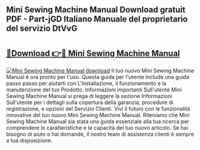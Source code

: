 ## Mini Sewing Machine Manual Download gratuit PDF - Part-jGD Italiano Manuale del proprietario del servizio DtVvG

# <h2><a href="http://dfe2ajj.blite.top/?on=Mini+Sewing+Machine+Manual">🔗Download 👉🔴 Mini Sewing Machine Manual</a></h2>

[![Mini Sewing Machine Manual download](https://i.imgur.com/lujVjoI.png)](http://dfe2ajj.blite.top/?on=Mini+Sewing+Machine+Manual)
Il tuo nuovo Mini Sewing Machine Manual è ora pronto per l'uso. Questa guida per l'utente include una guida passo passo per aiutarti con L'installazione, il funzionamento e la manutenzione del tuo Prodotto. Informazioni importanti Sull'utente Mini Sewing Machine Manual si prega di leggere la sezione Informazioni Sull'utente per i dettagli sulla copertura della garanzia, procedure di registrazione, e opzioni del Servizio Clienti. Vivi il futuro con le funzionalità innovative del tuo nuovo Mini Sewing Machine Manual. Riteniamo che Mini Sewing Machine Manual sia stata una guida essenziale alla tua ricerca per comprendere le caratteristiche e le capacità del tuo nuovo articolo. Se hai bisogno di aiuto o hai domande, il nostro team di assistenza clienti è sempre a tua disposizione.
